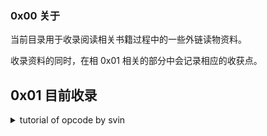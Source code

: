 ### 0x00 关于

当前目录用于收录阅读相关书籍过程中的一些外链读物资料。

收录资料的同时，在相 0x01 相关的部分中会记录相应的收获点。

## 0x01 目前收录

<details><summary>tutorial of opcode by svin</summary>
<p>

#### quiz 1: What "opcode" is?


>   以指令 lodsb 为例进行说明，其对应的 opcode 是 ACh，处理器并不懂 lodsb 的含义，
lodsb 只是作为 ACh 操作码的助记符，是用于指示编译器在编译过程中遇到 “lodsb” 会在你的文件中插入对应的值（ ACh ）。

<hr> 
#### quiz 2: 如何将存在的 opcode 和其对应的助记符对应？
> 最方便的方法--通过 ollydbg
<img width=900 src="https://user-images.githubusercontent.com/89090949/221190780-1be36777-892a-454f-bfe5-336d30ef7d6f.gif"></img><br>
随意载入一个程序，选中某行，enter 进行编辑， 输入内容 lodsb 完成指令覆写， 中间列 ollydbg 指示出助记符 lodsb 对应的 opcode 为 AC，验证方法使用 ctrl + e 输入 opcode ACh <br>
<img width=900 src="https://user-images.githubusercontent.com/89090949/221191907-bceaa9bb-dd5b-402f-86fc-2adbd3d6e4fb.gif"> <br>
二者一致
<hr> 

#### quiz 3: 是否 opcode 和助记符都是 1 V 1的关系？
> <img width=900 src="https://user-images.githubusercontent.com/89090949/221193018-635e9a33-6c80-4e07-ba8c-b41343ee75a4.gif"><br>
 助记符 nop 和 xchg eax,eax 的 opcode 一致，再比如：<br>
 <img width=900 src="https://user-images.githubusercontent.com/89090949/221193401-147dc9b3-c928-4dd1-a249-2b8d2b7e3c61.gif"><br>
 助记符 `add eax,1` 的 opcode 同指令序列 `05 01 00 00 00` 一致, 但指令长度不一样，一个3字节 一个 5字节

<hr> 

> 有点流水账...

</p>


![121]()


![121]()
